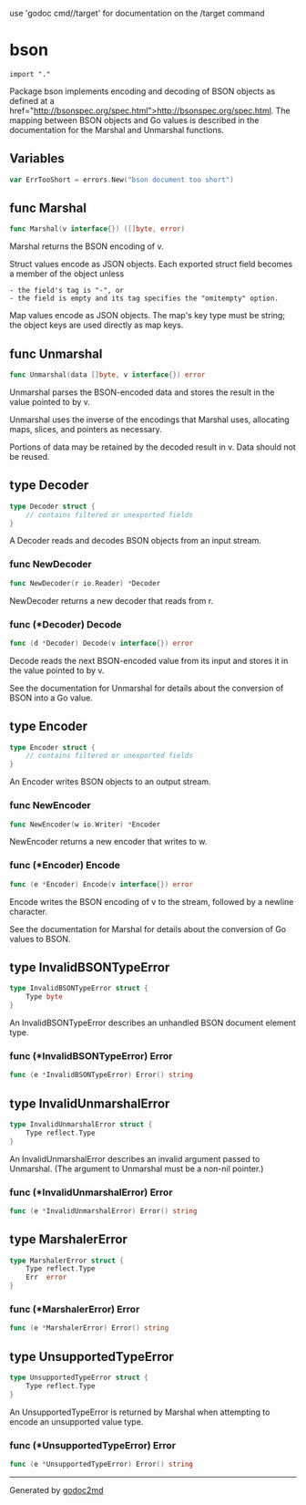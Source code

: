 use 'godoc cmd//target' for documentation on the /target command 


# bson
    import "."

Package bson implements encoding and decoding of BSON objects as defined
at a href="http://bsonspec.org/spec.html">http://bsonspec.org/spec.html</a>. The mapping between BSON objects and Go
values is described in the documentation for the Marshal and Unmarshal functions.





## Variables
``` go
var ErrTooShort = errors.New("bson document too short")
```

## func Marshal
``` go
func Marshal(v interface{}) ([]byte, error)
```
Marshal returns the BSON encoding of v.

Struct values encode as JSON objects. Each exported struct field becomes
a member of the object unless


	- the field's tag is "-", or
	- the field is empty and its tag specifies the "omitempty" option.

Map values encode as JSON objects. The map's key type must be string;
the object keys are used directly as map keys.


## func Unmarshal
``` go
func Unmarshal(data []byte, v interface{}) error
```
Unmarshal parses the BSON-encoded data and stores the result in the
value pointed to by v.

Unmarshal uses the inverse of the encodings that Marshal uses,
allocating maps, slices, and pointers as necessary.

Portions of data may be retained by the decoded result in v. Data should
not be reused.



## type Decoder
``` go
type Decoder struct {
    // contains filtered or unexported fields
}
```
A Decoder reads and decodes BSON objects from an input stream.









### func NewDecoder
``` go
func NewDecoder(r io.Reader) *Decoder
```
NewDecoder returns a new decoder that reads from r.




### func (\*Decoder) Decode
``` go
func (d *Decoder) Decode(v interface{}) error
```
Decode reads the next BSON-encoded value from its input and stores it in
the value pointed to by v.

See the documentation for Unmarshal for details about the conversion of
BSON into a Go value.



## type Encoder
``` go
type Encoder struct {
    // contains filtered or unexported fields
}
```
An Encoder writes BSON objects to an output stream.









### func NewEncoder
``` go
func NewEncoder(w io.Writer) *Encoder
```
NewEncoder returns a new encoder that writes to w.




### func (\*Encoder) Encode
``` go
func (e *Encoder) Encode(v interface{}) error
```
Encode writes the BSON encoding of v to the stream, followed by a
newline character.

See the documentation for Marshal for details about the conversion of Go
values to BSON.



## type InvalidBSONTypeError
``` go
type InvalidBSONTypeError struct {
    Type byte
}
```
An InvalidBSONTypeError describes an unhandled BSON document element type.











### func (\*InvalidBSONTypeError) Error
``` go
func (e *InvalidBSONTypeError) Error() string
```


## type InvalidUnmarshalError
``` go
type InvalidUnmarshalError struct {
    Type reflect.Type
}
```
An InvalidUnmarshalError describes an invalid argument passed to Unmarshal.
(The argument to Unmarshal must be a non-nil pointer.)











### func (\*InvalidUnmarshalError) Error
``` go
func (e *InvalidUnmarshalError) Error() string
```


## type MarshalerError
``` go
type MarshalerError struct {
    Type reflect.Type
    Err  error
}
```










### func (\*MarshalerError) Error
``` go
func (e *MarshalerError) Error() string
```


## type UnsupportedTypeError
``` go
type UnsupportedTypeError struct {
    Type reflect.Type
}
```
An UnsupportedTypeError is returned by Marshal when attempting
to encode an unsupported value type.











### func (\*UnsupportedTypeError) Error
``` go
func (e *UnsupportedTypeError) Error() string
```








- - -
Generated by [godoc2md](http://godoc.org/github.com/davecheney/godoc2md)
